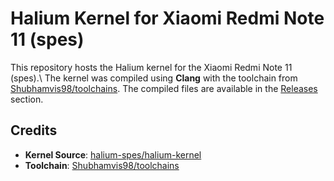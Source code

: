 # Halium Kernel for Xiaomi Redmi Note 11 (spes)

This repository hosts the Halium kernel for the Xiaomi Redmi Note 11 (spes).\ The kernel was compiled using **Clang** with the toolchain from [Shubhamvis98/toolchains](https://github.com/Shubhamvis98/toolchains). The compiled files are available in the [Releases](https://github.com/ahmedhanbal/halium-kernel-spes/releases/) section.

## Credits

- **Kernel Source**: [halium-spes/halium-kernel](https://github.com/halium-spes/halium-kernel)
- **Toolchain**: [Shubhamvis98/toolchains](https://github.com/Shubhamvis98/toolchains)
